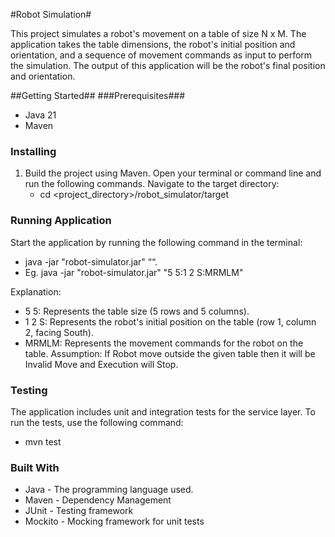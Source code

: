 #Robot Simulation#

This project simulates a robot's movement on a table of size N x M. 
The application takes the table dimensions, the robot's initial position and orientation, and a sequence of movement commands as input to perform the simulation. 
The output of this application will be the robot's final position and orientation.


##Getting Started##
###Prerequisites###
- Java 21
- Maven

### Installing ###

1. Build the project using Maven. Open your terminal or command line and run the following commands.
    Navigate to the target directory:
    - cd <project_directory>/robot_simulator/target


### Running Application ###
Start the application by running the following command in the terminal:

- java -jar "robot-simulator.jar" “<simulation-string>“.
-  Eg. java -jar "robot-simulator.jar" "5 5:1 2 S:MRMLM"

Explanation:
* 5 5: Represents the table size (5 rows and 5 columns).
* 1 2 S: Represents the robot's initial position on the table (row 1, column 2, facing South).
* MRMLM: Represents the movement commands for the robot on the table.
  Assumption: If Robot move outside the given table then it will be Invalid Move and Execution will Stop.

### Testing ###
The application includes unit and integration tests for the service layer. To run the tests, use the following command:
- mvn test

### Built With ###
- Java - The programming language used.
- Maven - Dependency Management
- JUnit - Testing framework
- Mockito - Mocking framework for unit tests


